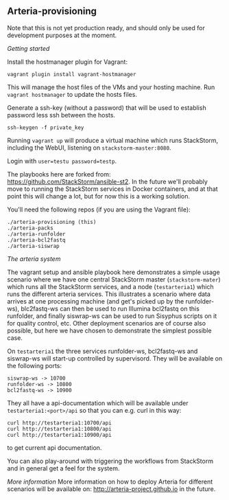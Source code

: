 Arteria-provisioning
--------------------

Note that this is not yet production ready, and should only be used for development purposes at the moment.

*Getting started*

Install the hostmanager plugin for Vagrant:

    vagrant plugin install vagrant-hostmanager

This will manage the host files of the VMs and your hosting machine. Run `vagrant hostmanager` to update the hosts files.

Generate a ssh-key (without a password) that will be used to establish password less ssh between the hosts.

    ssh-keygen -f private_key

Running `vagrant up` will produce a virtual machine which runs StackStorm, including the WebUI, listening on `stackstorm-master:8080`.

Login with `user=testu password=testp`.

The playbooks here are forked from: https://github.com/StackStorm/ansible-st2. In the future we'll probably move to 
running the StackStorm services in Docker containers, and at that point this will change a lot, but for now this is 
a working solution.

You'll need the following repos (if you are using the Vagrant file):

    ./arteria-provisioning (this)
    ./arteria-packs
    ./arteria-runfolder
    ./arteria-bcl2fastq
    ./arteria-siswrap

*The arteria system*

The vagrant setup and ansible playbook here demonstrates a simple usage scenario where we have one central StackStorm
master (`stackstorm-mater`) which runs all the StackStorm services, and a node (`testarteria1`) which runs the different
 arteria services. This illustrates a scenario where data arrives at one processing machine (and get's picked up by the
 runfolder-ws), blc2fastq-ws can then be used to run Illumina bcl2fastq on this runfolder, and finally siswrap-ws can 
  be used to run Sisyphus scripts on it for quality control, etc. Other deployment scenarios are of course also possible,
  but here we have chosen to demonstrate the simplest possible case.

On `testarteria1` the three services runfolder-ws, bcl2fastq-ws and siswrap-ws will start-up controlled by supervisord.
They will be available on the following ports:

    siswrap-ws -> 10700
    runfolder-ws -> 10800
    bcl2fastq-ws -> 10900

They all have a api-documentation which will be available under `testarteria1:<port>/api` so that you can e.g. curl
in this way:

    curl http://testarteria1:10700/api
    curl http://testarteria1:10800/api
    curl http://testarteria1:10900/api
    
to get current api documentation.

You can also play-around with triggering the workflows from StackStorm and in general get a feel for the system.

*More information*
More information on how to deploy Arteria for different scenarios will be available on: http://arteria-project.github.io
in the future.
        